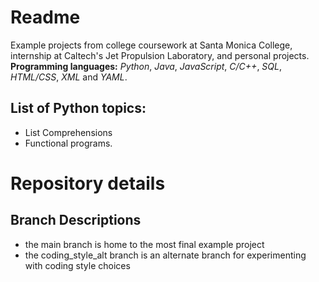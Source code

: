 # Readme
Example projects from college coursework at Santa Monica College, internship at Caltech's Jet Propulsion Laboratory, and personal projects.
**Programming languages:** *Python*, *Java*, *JavaScript*, *C/C++*, *SQL*, *HTML/CSS*, *XML* and *YAML*. 

## List of Python topics:
 * List Comprehensions
 * Functional programs.

# Repository details
## Branch Descriptions
 * the main branch is home to the most final example project
 * the coding_style_alt branch is an alternate branch for experimenting with coding style choices
